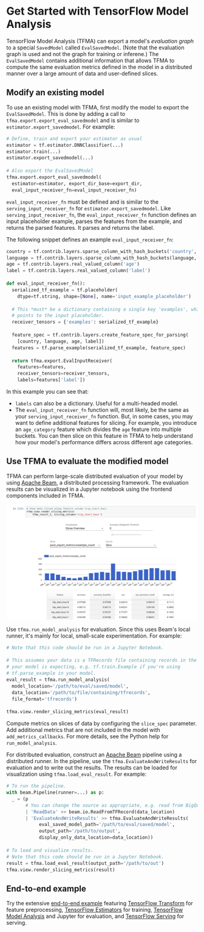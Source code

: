 <!-- See: www.tensorflow.org/tfx/model_analysis/ -->

# Get Started with TensorFlow Model Analysis

TensorFlow Model Analysis (TFMA) can export a model's *evaluation graph* to a
special `SavedModel` called `EvalSavedModel`. (Note that the evaluation
graph is used and not the graph for training or inferene.) The `EvalSavedModel`
contains additional information that allows TFMA to compute the same evaluation
metrics defined in the model in a distributed manner over a large amount of data
and user-defined slices.

## Modify an existing model

To use an existing model with TFMA, first modify the model to export the
`EvalSavedModel`. This is done by adding a call to
`tfma.export.export_eval_savedmodel` and is similar to
`estimator.export_savedmodel`. For example:

```python
# Define, train and export your estimator as usual
estimator = tf.estimator.DNNClassifier(...)
estimator.train(...)
estimator.export_savedmodel(...)

# Also export the EvalSavedModel
tfma.export.export_eval_savedmodel(
  estimator=estimator, export_dir_base=export_dir,
  eval_input_receiver_fn=eval_input_receiver_fn)
```

`eval_input_receiver_fn` must be defined and is similar to the
`serving_input_receiver_fn` for `estimator.export_savedmodel`. Like
`serving_input_receiver_fn`, the `eval_input_receiver_fn` function
defines an input placeholder example, parses the features from the example, and
returns the parsed features. It parses and returns the label.

The following snippet defines an example `eval_input_receiver_fn`:

```python
country = tf.contrib.layers.sparse_column_with_hash_buckets('country', 100)
language = tf.contrib.layers.sparse_column_with_hash_buckets(language, 100)
age = tf.contrib.layers.real_valued_column('age')
label = tf.contrib.layers.real_valued_column('label')

def eval_input_receiver_fn():
  serialized_tf_example = tf.placeholder(
    dtype=tf.string, shape=[None], name='input_example_placeholder')

  # This *must* be a dictionary containing a single key 'examples', which
  # points to the input placeholder.
  receiver_tensors = {'examples': serialized_tf_example}

  feature_spec = tf.contrib.layers.create_feature_spec_for_parsing(
    [country, language, age, label])
  features = tf.parse_example(serialized_tf_example, feature_spec)

  return tfma.export.EvalInputReceiver(
    features=features,
    receiver_tensors=receiver_tensors,
    labels=features['label'])
```

In this example you can see that:

  *  `labels` can also be a dictionary. Useful for a multi-headed model.
  *   The `eval_input_receiver_fn` function will, most likely, be the same
	  as your `serving_input_receiver_fn` function. But, in some cases, you
	  may want to define additional features for slicing. For example, you
	  introduce an `age_category` feature which divides the `age` feature
	  into multiple buckets. You can then slice on this feature in TFMA to help
	  understand how your model's performance differs across different age
      categories.

## Use TFMA to evaluate the modified model

TFMA can perform large-scale distributed evaluation of your model by using
[Apache Beam](http://beam.apache.org), a distributed processing framework. The
evaluation results can be visualized in a Jupyter notebook using the frontend
components included in TFMA.

![TFMA Slicing Metrics Browser](/images/tfma-slicing-metrics-browser.png)

Use `tfma.run_model_analysis` for evaluation. Since this uses Beam's local
runner, it's mainly for local, small-scale experimentation. For example:

```python
# Note that this code should be run in a Jupyter Notebook.

# This assumes your data is a TFRecords file containing records in the format
# your model is expecting, e.g. tf.train.Example if you're using
# tf.parse_example in your model.
eval_result = tfma.run_model_analysis(
  model_location='/path/to/eval/saved/model',
  data_location='/path/to/file/containing/tfrecords',
  file_format='tfrecords')

tfma.view.render_slicing_metrics(eval_result)
```

Compute metrics on slices of data by configuring the `slice_spec` parameter.
Add additional metrics that are not included in the model with
`add_metrics_callbacks`. For more details, see the Python help for
`run_model_analysis`.

For distributed evaluation, construct an [Apache Beam](http://beam.apache.org)
pipeline using a distributed runner. In the pipeline, use the
`tfma.EvaluateAndWriteResults` for evaluation and to write out the results.
The results can be loaded for visualization using `tfma.load_eval_result`.
For example:

```python
# To run the pipeline.
with beam.Pipeline(runner=...) as p:
  _ = (p
       # You can change the source as appropriate, e.g. read from BigQuery.
       | 'ReadData' >> beam.io.ReadFromTFRecord(data_location)
       | 'EvaluateAndWriteResults' >> tfma.EvaluateAndWriteResults(
            eval_saved_model_path='/path/to/eval/saved/model',
            output_path='/path/to/output',
            display_only_data_location=data_location))

# To load and visualize results.
# Note that this code should be run in a Jupyter Notebook.
result = tfma.load_eval_result(output_path='/path/to/out')
tfma.view.render_slicing_metrics(result)
```
## End-to-end example

Try the extensive [end-to-end example](../examples/chicago_taxi/README.md)
featuring [TensorFlow Transform](https://github.com/tensorflow/transform) for feature
preprocessing,
[TensorFlow Estimators](https://www.tensorflow.org/programmers_guide/estimators) for
training, [TensorFlow Model Analysis](https://github.com/tensorflow/model-analysis) and Jupyter for
evaluation, and [TensorFlow Serving](https://github.com/tensorflow/serving) for serving.
